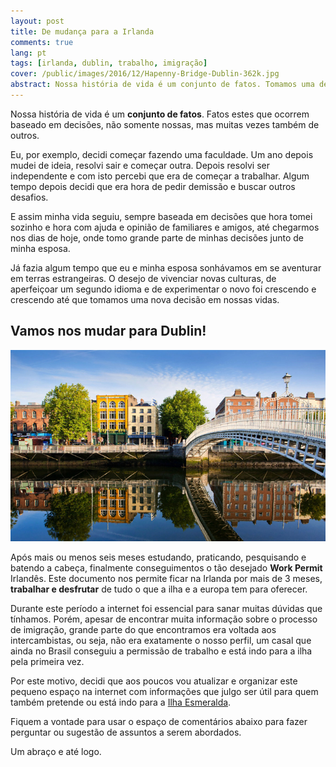 ```yaml
---
layout: post
title: De mudança para a Irlanda
comments: true
lang: pt
tags: [irlanda, dublin, trabalho, imigração]
cover: /public/images/2016/12/Hapenny-Bridge-Dublin-362k.jpg
abstract: Nossa história de vida é um conjunto de fatos. Tomamos uma decisão que irá mudar completamente nossas vidas. Estamos nos mudando para Dublin, Irlanda.
---
```


Nossa história de vida é um **conjunto de fatos**. Fatos estes que ocorrem baseado em decisões, não somente nossas, mas muitas vezes também de outros.

Eu, por exemplo, decidi começar fazendo uma faculdade. Um ano depois mudei de ideia, resolvi sair e começar outra. Depois resolvi ser independente e com isto percebi que era de começar a trabalhar. Algum tempo depois decidi que era hora de pedir demissão e buscar outros desafios. 

E assim minha vida seguiu, sempre baseada em decisões que hora tomei sozinho e hora com ajuda e opinião de familiares e amigos, até chegarmos nos dias de hoje, onde tomo grande parte de minhas decisões junto de minha esposa.

Já fazia algum tempo que eu e minha esposa sonhávamos em se aventurar em terras estrangeiras. O desejo de vivenciar novas culturas, de aperfeiçoar um segundo idioma e de experimentar o novo foi crescendo e crescendo até que tomamos uma nova decisão em nossas vidas.

## Vamos nos mudar para Dublin!

![](/public/images/2016/12/Hapenny-Bridge-Dublin-362k.jpg)

Após mais ou menos seis meses estudando, praticando, pesquisando e batendo a cabeça, finalmente conseguimentos o tão desejado **Work Permit** Irlandês. Este documento nos permite ficar na Irlanda por mais de 3 meses, **trabalhar e desfrutar** de tudo o que a ilha e a europa tem para oferecer.

Durante este período a internet foi essencial para sanar muitas dúvidas que tínhamos. Porém, apesar de encontrar muita informação sobre o processo de imigração, grande parte do que encontramos era voltada aos intercambistas, ou seja, não era exatamente o nosso perfil, um casal que ainda no Brasil conseguiu a permissão de trabalho e está indo para a ilha pela primeira vez.

Por este motivo, decidi que aos poucos vou atualizar e organizar este pequeno espaço na internet com informações que julgo ser útil para quem também pretende ou está indo para a [Ilha Esmeralda](https://pt.wikipedia.org/wiki/Irlanda_(ilha)).

Fiquem a vontade para usar o espaço de comentários abaixo para fazer perguntar ou sugestão de assuntos a serem abordados.

Um abraço e até logo.